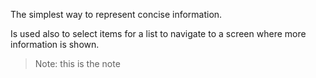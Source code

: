 The simplest way to represent concise information. 

Is used also to select items for a list to navigate to a screen where more information is shown.

> Note: this is the note
